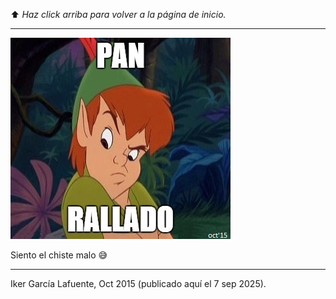 ⬆️ _Haz click arriba para volver a la página de inicio._

---

![pan_rallado.jpg](pan_rallado.jpg)

Siento el chiste malo 😅

---

Iker García Lafuente, Oct 2015 (publicado aquí el 7 sep 2025).
